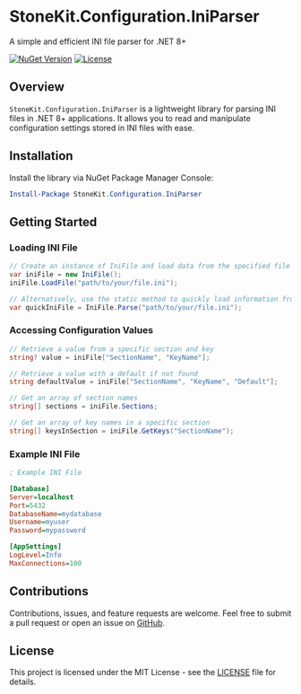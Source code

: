 # StoneKit.Configuration.IniParser

A simple and efficient INI file parser for .NET 8+

[![NuGet Version](https://img.shields.io/nuget/v/StoneKit.Configuration.IniParser.svg)](https://www.nuget.org/packages/StoneKit.Configuration.IniParser/)
[![License](https://img.shields.io/badge/License-MIT-blue.svg)](LICENSE)

## Overview

`StoneKit.Configuration.IniParser` is a lightweight library for parsing INI files in .NET 8+ applications. 
It allows you to read and manipulate configuration settings stored in INI files with ease.

## Installation

Install the library via NuGet Package Manager Console:

```powershell
Install-Package StoneKit.Configuration.IniParser
```

## Getting Started

### Loading INI File

```csharp
// Create an instance of IniFile and load data from the specified file
var iniFile = new IniFile();
iniFile.LoadFile("path/to/your/file.ini");

// Alternatively, use the static method to quickly load information from an INI file
var quickIniFile = IniFile.Parse("path/to/your/file.ini");
```

### Accessing Configuration Values

```csharp
// Retrieve a value from a specific section and key
string? value = iniFile["SectionName", "KeyName"];

// Retrieve a value with a default if not found
string defaultValue = iniFile["SectionName", "KeyName", "Default"];

// Get an array of section names
string[] sections = iniFile.Sections;

// Get an array of key names in a specific section
string[] keysInSection = iniFile.GetKeys("SectionName");
```

### Example INI File

```ini
; Example INI File

[Database]
Server=localhost
Port=5432
DatabaseName=mydatabase
Username=myuser
Password=mypassword

[AppSettings]
LogLevel=Info
MaxConnections=100
```

## Contributions

Contributions, issues, and feature requests are welcome. 
Feel free to submit a pull request or open an issue on 
[GitHub](https://github.com/desmati/StoneKit).

## License

This project is licensed under the MIT License - see the [LICENSE](LICENSE) file for details.